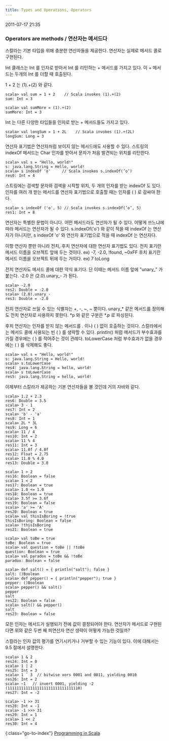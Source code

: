 ```yaml
---
title: Types and Operations, Operators
---
```


2011-07-17 21:35


### Operators are methods / 연산자는 메서드다

스칼라는 기본 타입을 위해 충분한 연산자들을 제공한다.
연산자는 실제로 메서드 콜로 구현된다.

Int 클래스는 Int 를 인자로 받아서 Int 를 리턴하는 + 메서드를 가지고 있다.
이 + 메서드는 두개의 Int 를 더할 때 호출된다.

1 + 2 는 (1).+(2) 와 같다.

    scala> val sum = 1 + 2    // Scala invokes (1).+(2)
    sum: Int = 3

    scala> val sumMore = (1).+(2)
    sumMore: Int = 3

Int 는 다른 다양한 타입들을 인자로 받는 + 메서드들도 가지고 있다.

    scala> val longSum = 1 + 2L    // Scala invokes (1).+(2L)
    longSum: Long = 3

연산자 표기법은 연산자처럼 보이지 않는 메서드에도 사용할 수 있다.
스트링의 indexOf 메서드는 Char 인자를 받아서 문자가 처음 발견되는 위치를 리턴한다.

    scala> val s = "Hello, world!"
    s: java.lang.String = Hello, world!
    scala> s indexOf 'o'     // Scala invokes s.indexOf(’o’)
    res0: Int = 4

스트링에는 검색할 문자와 검색을 시작할 위치, 두 개의 인자를 받는 indexOf 도 있다.
인자를 여러 개 받는 메서드를 연산자 표기법으로 호출할 때는 인자를 ( ) 로 감싸야 한다.

    scala> s indexOf ('o', 5) // Scala invokes s.indexOf(’o’, 5)
    res1: Int = 8

연산자는 특별한 문법이 아니다.
어떤 메서드라도 연산자가 될 수 있다.
어떻게 쓰느냐에 따라 메서드는 연산자가 될 수 있다.
s.indexOf('o') 와 같이 적을 때 indexOf 는 연산자가 아니지만,
s indexOf 'o' 와 연산자 표기법으로 적을 때 indexOf 는 연산자다.

이항 연산자 뿐만 아니라 전치, 후치 연산자에 대한 연산자 표기법도 있다.
전치 표기란 메서드 이름을 오브젝트 앞에 두는 것이다. ex) -7, -2.0, !found, ~0xFF
후치 표기란 메서드 이름을 오브젝트 뒤에 두는 거이다. ex) 7 toLong

전치 연산자도 메서드 콜에 대한 약식 표기다.
단 이때는 메서드 이름 앞에 "unary_" 가 붙는다.
-2.0 은 (2.0).unary_- 가 된다.

    scala> -2.0
    res2: Double = -2.0
    scala> (2.0).unary_-
    res3: Double = -2.0

전치 연산자로 쓰일 수 있는 식별자는 +, -, ~, ~ 뿐이다.
unary_* 같은 메서드를 정의해도 전치 연산자로 사용하지 못한다.
*p 와 같은 구분은 *.p 로 파싱된다.

후치 연산자는 인자를 받지 않는 메서드를 . 이나 ( ) 없이 호출하는 것이다.
스칼라에서는 메서드 콜에 사용되는 빈 ( ) 를 생략할 수 있다.
println() 처럼 메서드가 부수효과를 가질 경우에는 ( ) 를 적어주는 것이 관례다.
toLowerCase 처럼 부수효과가 없을 경우에는 ( ) 를 삭제해도 좋다.

    scala> val s = "Hello, world!"
    s: java.lang.String = Hello, world!
    scala> s.toLowerCase
    res4: java.lang.String = hello, world!
    scala> s toLowerCase
    res5: java.lang.String = hello, world!


이제부터 스칼라가 제공하는 기본 연산자들을 볼 것인데 거의 자바와 같다.

    scala> 1.2 + 2.3
    res6: Double = 3.5
    scala> 3 - 1
    res7: Int = 2
    scala> 'b' - 'a'
    res8: Int = 1
    scala> 2L * 3L
    res9: Long = 6
    scala> 11 / 4
    res10: Int = 2
    scala> 11 % 4
    res11: Int = 3
    scala> 11.0f / 4.0f
    res12: Float = 2.75
    scala> 11.0 % 4.0
    res13: Double = 3.0

    scala> 1 > 2
    res16: Boolean = false
    scala> 1 < 2
    res17: Boolean = true
    scala> 1.0 <= 1.0
    res18: Boolean = true
    scala> 3.5f >= 3.6f
    res19: Boolean = false
    scala> 'a' >= 'A'
    res20: Boolean = true
    scala> val thisIsBoring = !true
    thisIsBoring: Boolean = false
    scala> !thisIsBoring
    res21: Boolean = true

    scala> val toBe = true
    toBe: Boolean = true
    scala> val question = toBe || !toBe
    question: Boolean = true
    scala> val paradox = toBe && !toBe
    paradox: Boolean = false

    scala> def salt() = { println("salt"); false }
    salt: ()Boolean
    scala> def pepper() = { println("pepper"); true }
    pepper: ()Boolean
    scala> pepper() && salt()
    pepper
    salt
    res22: Boolean = false
    scala> salt() && pepper()
    salt
    res23: Boolean = false

모든 인자는 메서드가 실행되기 전에 값이 결정되어야 한다.
연산자가 메서드로 구현된다면 위와 같은 두번 째 피연산자 연산 생략이 어떻게 가능한 것일까?

스칼라는 인자 값의 평가를 연기시키거나 거부할 수 있는 기능이 있다.
이에 대해서는 9.5 절에서 설명한다.

    scala> 1 & 2
    res24: Int = 0
    scala> 1 | 2
    res25: Int = 3
    scala> 1 ˆ 3  // bitwise xors 0001 and 0011, yielding 0010
    res26: Int = 2
    scala> ~1   // invert 0001, yielding -2 (11111111111111111111111111111110)
    res27: Int = -2

    scala> -1 >> 31
    res28: Int = -1
    scala> -1 >>> 31
    res29: Int = 1
    scala> 1 << 2
    res30: Int = 4
    

{:class="go-to-index"}
[Programming in Scala](index)
